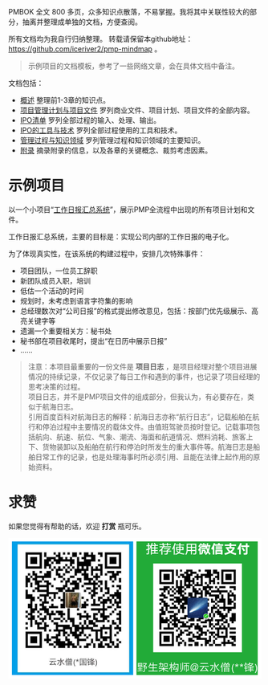 
PMBOK 全文 800 多页，众多知识点散落，不易掌握。我将其中关联性较大的部分，抽离并整理成单独的文档，方便查阅。

所有文档均为我自行归纳整理。
转载请保留本github地址： https://github.com/iceriver2/pmp-mindmap 。
> 示例项目的文档模板，参考了一些网络文章，会在具体文档中备注。


文档包括：
- [概述](./Overview.md) 整理前1-3章的知识点。
- [项目管理计划与项目文件](./PM-Plan-And-File.md) 罗列商业文件、项目计划、项目文件的全部内容。
- [IPO清单](./IPO-List.md) 罗列全部过程的输入、处理、输出。
- [IPO的工具与技术](./Tool-And-Tech.md) 罗列全部过程使用的工具和技术。
- [管理过程与知识领域](./Progress-And-Knowledge.md) 罗列管理过程和知识领域的主要知识。
- [附录](./Appendix.md) 摘录附录的信息，以及各章的关键概念、裁剪考虑因素。

# 示例项目

以一个小项目“[工作日报汇总系统](./exam-project/index.md)”，展示PMP全流程中出现的所有项目计划和文件。

工作日报汇总系统，主要的目标是：实现公司内部的工作日报的电子化。

为了体现真实性，在该系统的构建过程中，安排几次特殊事件：
- 项目团队，一位员工辞职
- 新团队成员入职，培训
- 低估一个活动的时间
- 规划时，未考虑到语言字符集的影响
- 总经理数次对“公司日报”的格式提出修改意见，包括：按部门优先级展示、高亮关键字等
- 遗漏一个重要相关方：秘书处
- 秘书部在项目收尾时，提出“在日历中展示日报”
- ……

> 注意：本项目最重要的一份文件是 **项目日志** ，是项目经理对整个项目进展情况的持续记录，不仅记录了每日工作和遇到的事件，也记录了项目经理的思考决策的过程。  
> 项目日志，并不是PMP项目文件的组成部分，但我认为，有必要存在，类似于航海日志。  
> 引用百度百科对航海日志的解释：航海日志亦称“航行日志”，记载船舶在航行和停泊过程中主要情况的载体文件。由值班驾驶员按时登记。记载事项包括航向、航速、航位、气象、潮流、海面和航道情况、燃料消耗、旅客上下、货物装卸以及船舶在航行和停泊时所发生的重大事件等。航海日志是船舶日常工作的记录，也是处理海事时所必须引用、且能在法律上起作用的原始资料。

# 求赞

如果您觉得有帮助的话，欢迎 **打赏** 瓶可乐。

![pay](./images/paycode.png)
